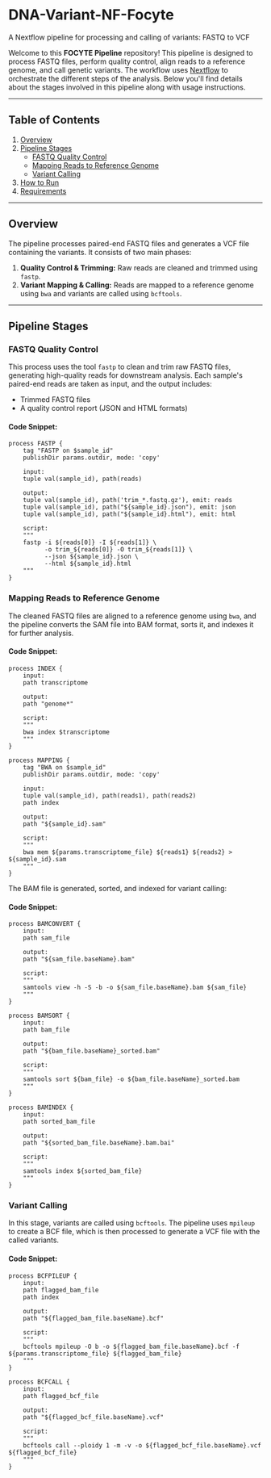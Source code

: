 # DNA-Variant-NF-Focyte
A Nextflow pipeline for processing and calling of variants: FASTQ to VCF

Welcome to this **FOCYTE Pipeline** repository! This pipeline is designed to process FASTQ files, perform quality control, align reads to a reference genome, and call genetic variants. The workflow uses [Nextflow](https://www.nextflow.io/) to orchestrate the different steps of the analysis. Below you'll find details about the stages involved in this pipeline along with usage instructions.

---

## Table of Contents
1. [Overview](#overview)
2. [Pipeline Stages](#pipeline-stages)
    - [FASTQ Quality Control](#fastq-quality-control)
    - [Mapping Reads to Reference Genome](#mapping-reads-to-reference-genome)
    - [Variant Calling](#variant-calling)
3. [How to Run](#how-to-run)
4. [Requirements](#requirements)

---

## Overview

The pipeline processes paired-end FASTQ files and generates a VCF file containing the variants. It consists of two main phases:
1. **Quality Control & Trimming:** Raw reads are cleaned and trimmed using `fastp`.
2. **Variant Mapping & Calling:** Reads are mapped to a reference genome using `bwa` and variants are called using `bcftools`.

---

## Pipeline Stages

### FASTQ Quality Control

This process uses the tool `fastp` to clean and trim raw FASTQ files, generating high-quality reads for downstream analysis. Each sample's paired-end reads are taken as input, and the output includes:
- Trimmed FASTQ files
- A quality control report (JSON and HTML formats)

#### Code Snippet:
```nextflow
process FASTP {
    tag "FASTP on $sample_id"
    publishDir params.outdir, mode: 'copy'

    input:
    tuple val(sample_id), path(reads)
    
    output:
    tuple val(sample_id), path('trim_*.fastq.gz'), emit: reads
    tuple val(sample_id), path("${sample_id}.json"), emit: json
    tuple val(sample_id), path("${sample_id}.html"), emit: html

    script:
    """
    fastp -i ${reads[0]} -I ${reads[1]} \
          -o trim_${reads[0]} -O trim_${reads[1]} \
          --json ${sample_id}.json \
          --html ${sample_id}.html
    """
} 
```

### Mapping Reads to Reference Genome

The cleaned FASTQ files are aligned to a reference genome using `bwa`, and the pipeline converts the SAM file into BAM format, sorts it, and indexes it for further analysis.

#### Code Snippet:
```nextflow
process INDEX {
    input:
    path transcriptome

    output:
    path "genome*"

    script:
    """
    bwa index $transcriptome
    """
}

process MAPPING {
    tag "BWA on $sample_id"
    publishDir params.outdir, mode: 'copy'

    input:
    tuple val(sample_id), path(reads1), path(reads2)
    path index

    output:
    path "${sample_id}.sam"

    script:
    """
    bwa mem ${params.transcriptome_file} ${reads1} ${reads2} > ${sample_id}.sam
    """
}
```

The BAM file is generated, sorted, and indexed for variant calling:

#### Code Snippet:
```nextflow
process BAMCONVERT {
    input:
    path sam_file

    output:
    path "${sam_file.baseName}.bam"

    script:
    """
    samtools view -h -S -b -o ${sam_file.baseName}.bam ${sam_file}
    """
}

process BAMSORT {
    input:
    path bam_file

    output:
    path "${bam_file.baseName}_sorted.bam"

    script:
    """
    samtools sort ${bam_file} -o ${bam_file.baseName}_sorted.bam
    """
}

process BAMINDEX {
    input:
    path sorted_bam_file

    output:
    path "${sorted_bam_file.baseName}.bam.bai"

    script:
    """
    samtools index ${sorted_bam_file}
    """
}
```

### Variant Calling

In this stage, variants are called using `bcftools`. The pipeline uses `mpileup` to create a BCF file, which is then processed to generate a VCF file with the called variants.

#### Code Snippet:
```nextflow
process BCFPILEUP {
    input:
    path flagged_bam_file
    path index

    output:
    path "${flagged_bam_file.baseName}.bcf"

    script:
    """
    bcftools mpileup -O b -o ${flagged_bam_file.baseName}.bcf -f ${params.transcriptome_file} ${flagged_bam_file}
    """
}

process BCFCALL {
    input:
    path flagged_bcf_file

    output:
    path "${flagged_bcf_file.baseName}.vcf"

    script:
    """
    bcftools call --ploidy 1 -m -v -o ${flagged_bcf_file.baseName}.vcf ${flagged_bcf_file}
    """
}
```
